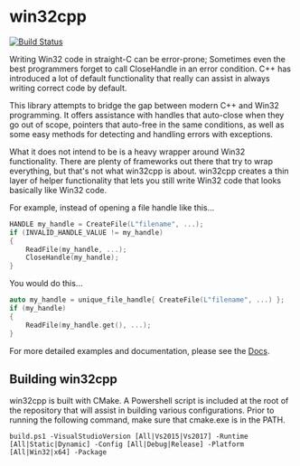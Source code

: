 # win32cpp

[![Build Status](https://ci.appveyor.com/api/projects/status/github/lordjeb/win32cpp?svg=true)](https://ci.appveyor.com/project/lordjeb/win32cpp)

Writing Win32 code in straight-C can be error-prone; Sometimes even the best programmers forget to call CloseHandle in an error condition. C++ has introduced a lot of default functionality that really can assist in always writing correct code by default.

This library attempts to bridge the gap between modern C++ and Win32 programming. It offers assistance with handles that auto-close when they go out of scope, pointers that auto-free in the same conditions, as well as some easy methods for detecting and handling errors with exceptions.

What it does not intend to be is a heavy wrapper around Win32 functionality. There are plenty of frameworks out there that try to wrap everything, but that's not what win32cpp is about. win32cpp creates a thin layer of helper functionality that lets you still write Win32 code that looks basically like Win32 code.

For example, instead of opening a file handle like this...

```c++
HANDLE my_handle = CreateFile(L"filename", ...);
if (INVALID_HANDLE_VALUE != my_handle)
{
    ReadFile(my_handle, ...);
    CloseHandle(my_handle);
}
```

You would do this...

```c++
auto my_handle = unique_file_handle{ CreateFile(L"filename", ...) };
if (my_handle)
{
    ReadFile(my_handle.get(), ...);
}
```

For more detailed examples and documentation, please see the [Docs](docs\OVERVIEW.md).

## Building win32cpp

win32cpp is built with CMake. A Powershell script is included at the root of the repository that will assist in building various configurations. Prior to running the following command, make sure that cmake.exe is in the PATH.

`build.ps1 -VisualStudioVersion [All|Vs2015|Vs2017] -Runtime [All|Static|Dynamic] -Config [All|Debug|Release] -Platform [All|Win32|x64] -Package`
